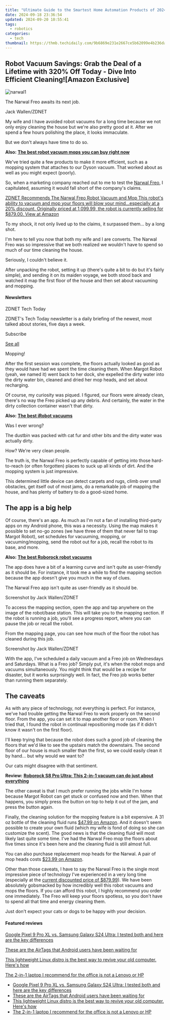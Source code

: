 ```yaml
---
title: "Ultimate Guide to the Smartest Home Automation Products of 2024: Thoroughly Vetted by Experts | CNET"
date: 2024-09-18 23:36:54
updated: 2024-09-20 10:55:41
tags:
  - robotics
categories:
  - tech
thumbnail: https://thmb.techidaily.com/9b6869e231e2667ce5b62099e4b236daaa6b93b4b1b8e67663aad45fe3a9f4b0.png
---
```


## Robot Vacuum Savings: Grab the Deal of a Lifetime with 320% Off Today - Dive Into Efficient Cleaning![Amazon Exclusive]

![narwal1](https://www.zdnet.com/a/img/resize/42c3d9548304fcb80f07ba0db976a0a20e998fd1/2023/08/29/18dfa70c-cb39-4d7c-ad54-91dc6aba528c/narwal1.jpg?auto=webp&width=1280)

The Narwal Freo awaits its next job.

Jack Wallen/ZDNET

My wife and I have avoided robot vacuums for a long time because we not only enjoy cleaning the house but we're also pretty good at it. After we spend a few hours polishing the place, it looks immaculate.

But we don't always have time to do so.

**Also:** [**The best robot vacuum mops you can buy right now**](https://www.zdnet.com/home-and-office/kitchen-household/best-robot-vacuum-mop/)

We've tried quite a few products to make it more efficient, such as a mopping system that attaches to our Dyson vacuum. That worked about as well as you might expect (poorly). 

So, when a marketing company reached out to me to test the [Narwal Freo](https://buy.geni.us/Proxy.ashx?TSID=368250&GR%5FURL=https%3A%2F%2Fwww.amazon.com%2FFreo-Washing-Cleaner-Display-Arcuate-Route%2Fdp%2FB0B4D99WGK%3Ftag%3Dzd-buy-button-20%26ascsubtag%3D%5F%5FCOM%5FCLICK%5FID%5F%5F%7C21a0e4f7-2cf5-487a-a5d5-ea937f641e53%7Cdtp&dtb=1), I capitulated, assuming it would fall short of the company's claims.

[ZDNET Recommends The Narwal Freo Robot Vacuum and Mop This robot's ability to vacuum and mop your floors will blow your mind...especially at a 20% discount. Originally priced at 1,099.99, the robot is currently selling for $879.00. View at Amazon](https://buy.geni.us/Proxy.ashx?TSID=368250&GR%5FURL=https%3A%2F%2Fwww.amazon.com%2FFreo-Washing-Cleaner-Display-Arcuate-Route%2Fdp%2FB0B4D99WGK%3Ftag%3Dzd-buy-button-20%26ascsubtag%3D%5F%5FCOM%5FCLICK%5FID%5F%5F%7C21a0e4f7-2cf5-487a-a5d5-ea937f641e53%7Cdtp&dtb=1)

To my shock, it not only lived up to the claims, it surpassed them… by a long shot.

I'm here to tell you now that both my wife and I are converts. The Narwal Freo was so impressive that we both realized we wouldn't have to spend so much of our time cleaning the house. 

Seriously, I couldn't believe it.

After unpacking the robot, setting it up (there's quite a bit to do but it's fairly simple), and sending it on its maiden voyage, we both stood back and watched it map the first floor of the house and then set about vacuuming and mopping.

#### Newsletters

ZDNET Tech Today

ZDNET's Tech Today newsletter is a daily briefing of the newest, most talked about stories, five days a week.

 Subscribe

[See all](https://www.zdnet.com/newsletters/)

Mopping!

After the first session was complete, the floors actually looked as good as they would have had we spent the time cleaning them. When Margot Robot (yeah, we named it) went back to her dock, she expelled the dirty water into the dirty water bin, cleaned and dried her mop heads, and set about recharging.

Of course, my curiosity was piqued. I figured, our floors were already clean, there's no way the Freo picked up any debris. And certainly, the water in the dirty collection container wasn't that dirty.

**Also:** [**The best iRobot vacuums**](https://www.zdnet.com/home-and-office/best-irobot-vacuum/)

Was I ever wrong? 

The dustbin was packed with cat fur and other bits and the dirty water was actually dirty.

How? We're very clean people.

The truth is, the Narwal Freo is perfectly capable of getting into those hard-to-reach (or often forgotten) places to suck up all kinds of dirt. And the mopping system is just impressive.

This determined little device can detect carpets and rugs, climb over small obstacles, get itself out of most jams, do a remarkable job of mapping the house, and has plenty of battery to do a good-sized home. 

## The app is a big help

Of course, there's an app. As much as I'm not a fan of installing third-party apps on my Android phone, this was a necessity. Using the map makes it possible to set no-go zones (we have three of them that never fail to trap Margot Robot), set schedules for vacuuming, mopping, or vacuuming/mopping, send the robot out for a job, recall the robot to its base, and more. 

**Also:** [**The best Roborock robot vacuums**](https://www.zdnet.com/home-and-office/kitchen-household/best-roborock-robot-vacuum/)

The app does have a bit of a learning curve and isn't quite as user-friendly as it should be. For instance, it took me a while to find the mapping section because the app doesn't give you much in the way of clues.

The Narwal Freo app isn't quite as user-friendly as it should be.

Screenshot by Jack Wallen/ZDNET

To access the mapping section, open the app and tap anywhere on the image of the robot/base station. This will take you to the mapping section. If the robot is running a job, you'll see a progress report, where you can pause the job or recall the robot.

From the mapping page, you can see how much of the floor the robot has cleaned during this job.

Screenshot by Jack Wallen/ZDNET

With the app, I've scheduled a daily vacuum and a Freo job on Wednesdays and Saturdays. What is a Freo job? Simply put, it's when the robot mops and vacuums simultaneously. You might think that would be a recipe for disaster, but it works surprisingly well. In fact, the Freo job works better than running them separately. 

## The caveats

As with any piece of technology, not everything is perfect. For instance, we've had trouble getting the Narwal Freo to work properly on the second floor. From the app, you can set it to map another floor or room. When I tried that, I found the robot in continual repositioning mode (as if it didn't know it wasn't on the first floor). 

I'll keep trying that because the robot does such a good job of cleaning the floors that we'd like to see the upstairs match the downstairs. The second floor of our house is much smaller than the first, so we could easily clean it by hand… but why would we want to?

Our cats might disagree with that sentiment. 

**Review:** [**Roborock S8 Pro Ultra: This 2-in-1 vacuum can do just about everything**](https://www.zdnet.com/home-and-office/kitchen-household/roborock-s8-pro-ultra-review/)

The other caveat is that I much prefer running the jobs while I'm home because Margot Robot can get stuck or confused now and then. When that happens, you simply press the button on top to help it out of the jam, and press the button again. 

Finally, the cleaning solution for the mopping feature is a bit expensive. A 31 oz bottle of the cleaning fluid runs [$47.99 on Amazon](https://buy.geni.us/Proxy.ashx?TSID=368250&GR%5FURL=https%3A%2F%2Fwww.amazon.com%2FNARWAL-Specially-Formulated-Cleaner-Versatile%2Fdp%2FB0BJ1NMXGG%2F%3Ftag%3Dzd-buy-button-20%26ascsubtag%3D%5F%5FCOM%5FCLICK%5FID%5F%5F%7C21a0e4f7-2cf5-487a-a5d5-ea937f641e53%7Cdtp&dtb=1). And it doesn't seem possible to create your own fluid (which my wife is fond of doing so she can customize the scent). The good news is that the cleaning fluid will most likely last quite some time. I've had the Narwal Freo mop the floors about five times since it's been here and the cleaning fluid is still almost full. 

You can also purchase replacement mop heads for the Narwal. A pair of mop heads costs [$23.99 on Amazon](https://buy.geni.us/Proxy.ashx?TSID=368250&GR%5FURL=https%3A%2F%2Fwww.amazon.com%2FNarwal-Cloth-Versatile-Clean-Robot%2Fdp%2FB0BHP21LNG%2F%3Ftag%3Dzd-buy-button-20%26ascsubtag%3D%5F%5FCOM%5FCLICK%5FID%5F%5F%7C21a0e4f7-2cf5-487a-a5d5-ea937f641e53%7Cdtp&dtb=1). 

Other than those caveats, I have to say the Narwal Freo is the single most impressive piece of technology I've experienced in a very long time (especially at the [current discounted price of $879.99](https://buy.geni.us/Proxy.ashx?TSID=368250&GR%5FURL=https%3A%2F%2Fwww.amazon.com%2FFreo-Washing-Cleaner-Display-Arcuate-Route%2Fdp%2FB0B4D99WGK%3Fth%3D1%26tag%3Dzd-buy-button-20%26ascsubtag%3D%5F%5FCOM%5FCLICK%5FID%5F%5F%7C21a0e4f7-2cf5-487a-a5d5-ea937f641e53%7Cdtp&dtb=1)). We have been absolutely gobsmacked by how incredibly well this robot vacuums and mops the floors. If you can afford this robot, I highly recommend you order one immediately. The Freo will keep your floors spotless, so you don't have to spend all that time and energy cleaning them.

Just don't expect your cats or dogs to be happy with your decision. 

#### Featured reviews

[Google Pixel 9 Pro XL vs. Samsung Galaxy S24 Ultra: I tested both and here are the key differences](https://www.zdnet.com/article/google-pixel-9-pro-xl-vs-samsung-galaxy-s24-ultra/ "Google Pixel 9 Pro XL vs. Samsung Galaxy S24 Ultra: I tested both and here are the key differences")

[These are the AirTags that Android users have been waiting for](https://www.zdnet.com/article/these-are-the-airtags-that-android-users-have-been-waiting-for/ "These are the AirTags that Android users have been waiting for")

[This lightweight Linux distro is the best way to revive your old computer. Here's how](https://www.zdnet.com/article/this-lightweight-linux-distro-is-the-best-way-to-revive-your-old-computer-heres-how/ "This lightweight Linux distro is the best way to revive your old computer. Here's how")

[The 2-in-1 laptop I recommend for the office is not a Lenovo or HP](https://www.zdnet.com/article/one-of-the-most-versatile-2-in-1-laptops-ive-tested-is-not-a-lenovo-or-hp/ "The 2-in-1 laptop I recommend for the office is not a Lenovo or HP")

* [Google Pixel 9 Pro XL vs. Samsung Galaxy S24 Ultra: I tested both and here are the key differences](https://www.zdnet.com/article/google-pixel-9-pro-xl-vs-samsung-galaxy-s24-ultra/ "Google Pixel 9 Pro XL vs. Samsung Galaxy S24 Ultra: I tested both and here are the key differences")
* [These are the AirTags that Android users have been waiting for](https://www.zdnet.com/article/these-are-the-airtags-that-android-users-have-been-waiting-for/ "These are the AirTags that Android users have been waiting for")
* [This lightweight Linux distro is the best way to revive your old computer. Here's how](https://www.zdnet.com/article/this-lightweight-linux-distro-is-the-best-way-to-revive-your-old-computer-heres-how/ "This lightweight Linux distro is the best way to revive your old computer. Here's how")
* [The 2-in-1 laptop I recommend for the office is not a Lenovo or HP](https://www.zdnet.com/article/one-of-the-most-versatile-2-in-1-laptops-ive-tested-is-not-a-lenovo-or-hp/ "The 2-in-1 laptop I recommend for the office is not a Lenovo or HP")

<ins class="adsbygoogle"
     style="display:block"
     data-ad-format="autorelaxed"
     data-ad-client="ca-pub-7571918770474297"
     data-ad-slot="1223367746"></ins>



<ins class="adsbygoogle"
     style="display:block"
     data-ad-client="ca-pub-7571918770474297"
     data-ad-slot="8358498916"
     data-ad-format="auto"
     data-full-width-responsive="true"></ins>
